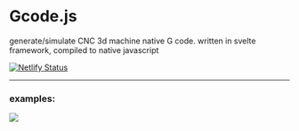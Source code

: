 # Gcode.js
generate/simulate CNC 3d machine native G code. written in svelte framework, compiled to native javascript

[![Netlify Status](https://api.netlify.com/api/v1/badges/d3b586d2-0267-4d34-b0ce-9e7e469b4c12/deploy-status)](https://app.netlify.com/sites/gcodejs/deploys)

-----

### examples:

![](https://user-images.githubusercontent.com/87947051/192314995-f13721cd-7ab1-4d2a-8778-83743220a596.png)